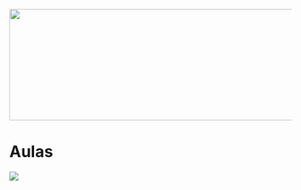 <p align="center"><img src="https://i.pcmag.com/imagery/reviews/01tPXClg2WjLamQzScplH3y-15.fit_lim.size_1050x591.v1627670281.png" width="1010" height="200"></p>

# Aulas
  
  <p align="left"><img src="https://cdn.discordapp.com/attachments/465998423145971713/1015432947928662036/unknown.png"></p>
  
